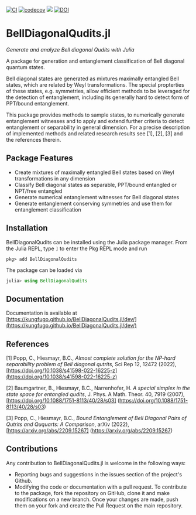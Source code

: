 [![CI][ci-img]][ci-url]
[![codecov][cov-img]][cov-url]
[![][docs-dev-img]][docs-dev-url]
[![DOI](https://zenodo.org/badge/506929284.svg)](https://zenodo.org/badge/latestdoi/506929284)


[ci-img]: https://github.com/kungfugo/BellDiagonalQudits.jl/actions/workflows/CI.yml/badge.svg
[ci-url]: https://github.com/kungfugo/BellDiagonalQudits.jl/actions/workflows/CI.yml
[cov-img]: http://codecov.io/github/kungfugo/BellDiagonalQudits.jl/coverage.svg
[cov-url]: https://codecov.io/github/kungfugo/BellDiagonalQudits.jl
[docs-dev-img]: https://img.shields.io/badge/docs-dev-blue.svg
[docs-dev-url]: https://kungfugo.github.io/BellDiagonalQudits.jl/dev/

# BellDiagonalQudits.jl

_Generate and analyze Bell diagonal Qudits with Julia_

A package for generation and entanglement classification of Bell diagonal quantum states.

Bell diagonal states are generated as mixtures maximally entangled Bell states, which are related by Weyl transformations. The special propterties of these states, e.g. symmetries, allow efficient methods to be leveraged for the detection of entanglement, including its generally hard to detect form of PPT/bound entanglement.

This package provides methods to sample states, to numerically generate entanglement witnesses and to apply and extend further criteria to detect entanglement or separability in general dimension. For a precise description of implemented methods and related research results see [1], [2], [3] and the references therein.

## Package Features

- Create mixtures of maximally entangled Bell states based on Weyl transformations in any dimension
- Classify Bell diagonal states as separable, PPT/bound entangled or NPT/free entangled
- Generate numerical entanglement witnesses for Bell diagonal states
- Generate entanglement conserving symmetries and use them for entanglement classification

## Installation

BellDiagonalQudits can be installed using the Julia package manager. From the Julia REPL, type `]` to enter the Pkg REPL mode and run

```
pkg> add BellDiagonalQudits
```

The package can be loaded via

```julia
julia> using BellDiagonalQudits
```

## Documentation

Documentation is available at [https://kungfugo.github.io/BellDiagonalQudits.jl/dev/](https://kungfugo.github.io/BellDiagonalQudits.jl/dev/)

## References

[1] Popp, C., Hiesmayr, B.C., _Almost complete solution for the NP-hard separability problem of Bell diagonal qutrits_, Sci Rep 12, 12472 (2022), [https://doi.org/10.1038/s41598-022-16225-z](https://doi.org/10.1038/s41598-022-16225-z)

[2] Baumgartner, B., Hiesmayr, B.C., Narrenhofer, H. _A special simplex in the state space for entangled qudits_, J. Phys. A Math. Theor. 40, 7919 (2007), [https://doi.org/10.1088/1751-8113/40/28/s03] (https://doi.org/10.1088/1751-8113/40/28/s03)

[3] Popp, C., Hiesmayr, B.C., _Bound Entanglement of Bell Diagonal Pairs of Qutrits and Ququarts: A Comparison_, arXiv (2022), [https://arxiv.org/abs/2209.15267] (https://arxiv.org/abs/2209.15267)


## Contributions

Any contribution to BellDiagonalQudits.jl is welcome in the following ways:

  * Reporting bugs and suggestions in the issues section of the project's Github.
  * Modifying the code or documentation with a pull request. To contribute to the package, fork the repository on GitHub, clone it and make modifications on a new branch. Once your changes are made, push them on your fork and create the Pull Request on the main repository.


